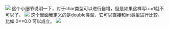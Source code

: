 ![](https://i.loli.net/2018/10/10/5bbd5cdb0fd8a.png)
这个小细节说明一下，对于char类型可以进行自增，但是如果这样写i+=1就不可以了。
![](https://i.loli.net/2018/10/10/5bbd5dcd8bb4a.png)
这个里面我定义的是double类型，它可以直接和int类型进行比较。
比如 0==0.0 可以成立。
![](https://i.loli.net/2018/10/10/5bbd61e8394f1.png)
